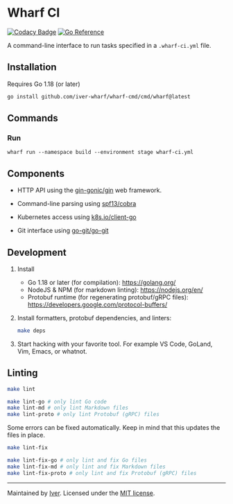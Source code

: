 # Wharf CI

[![Codacy Badge](https://app.codacy.com/project/badge/Grade/2e59b0814f174cb2bebda4870797e15c)](https://www.codacy.com/gh/iver-wharf/wharf-cmd/dashboard?utm_source=github.com&amp;utm_medium=referral&amp;utm_content=iver-wharf/wharf-cmd&amp;utm_campaign=Badge_Grade)
[![Go Reference](https://pkg.go.dev/badge/github.com/iver-wharf/wharf-cmd.svg)](https://pkg.go.dev/github.com/iver-wharf/wharf-cmd)

A command-line interface to run tasks specified in a `.wharf-ci.yml` file.

## Installation

Requires Go 1.18 (or later)

```sh
go install github.com/iver-wharf/wharf-cmd/cmd/wharf@latest
```

## Commands

### Run

`wharf run --namespace build --environment stage wharf-ci.yml`

## Components

- HTTP API using the [gin-gonic/gin](https://github.com/gin-gonic/gin)
  web framework.

- Command-line parsing using [spf13/cobra](https://github.com/spf13/cobra)

- Kubernetes access using [k8s.io/client-go](https://github.com/kubernetes/client-go)

- Git interface using [go-git/go-git](https://github.com/go-git/go-git)

## Development

1. Install

   - Go 1.18 or later (for compilation): <https://golang.org/>
   - NodeJS & NPM (for markdown linting): <https://nodejs.org/en/>
   - Protobuf runtime (for regenerating protobuf/gRPC files): <https://developers.google.com/protocol-buffers/>

2. Install formatters, protobuf dependencies, and linters:

   ```sh
   make deps
   ```

3. Start hacking with your favorite tool. For example VS Code, GoLand,
   Vim, Emacs, or whatnot.

## Linting

```sh
make lint

make lint-go # only lint Go code
make lint-md # only lint Markdown files
make lint-proto # only lint Protobuf (gRPC) files
```

Some errors can be fixed automatically. Keep in mind that this updates the
files in place.

```sh
make lint-fix

make lint-fix-go # only lint and fix Go files
make lint-fix-md # only lint and fix Markdown files
make lint-fix-proto # only lint and fix Protobuf (gRPC) files
```

---

Maintained by [Iver](https://www.iver.com/en).
Licensed under the [MIT license](./LICENSE).
